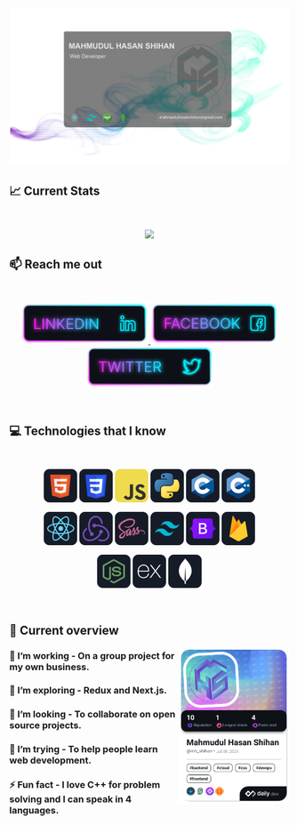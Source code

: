 <a href="https://www.linkedin.com/in/mh-shihan">
<img src="https://github.com/mh-shihan/mh-shihan/blob/main/images/github-cover.png" />
</a>

## :chart_with_upwards_trend: Current Stats

<br />
<p align="center">
  <img width="60%" src="https://github-readme-streak-stats.herokuapp.com?user=mh-shihan&theme=react&hide_border=true&background=0D1117&stroke=0D1117&fire=FF1CF7&sideLabels=00F0FF&currStreakNum=FF1CF7&ring=FF1CF7&currStreakLabel=FF1CF7&sideNums=00F0FF" />
</p>

## :mailbox: Reach me out

<br />

<p align="center">
  <a href="https://www.linkedin.com/in/mh-shihan"  target="_blank">
    <img height="75" src="https://github.com/mh-shihan/mh-shihan/blob/main/images/icons/Linkedin.png">
  </a>
  <a href="https://www.facebook.com/mhshihan01"  target="_blank">
    <img height="75" src="https://github.com/mh-shihan/mh-shihan/blob/main/images/icons/Facebook.png">
  </a>
  <a href="https://x.com/mh_shihan"  target="_blank">
    <img height="75" src="https://github.com/mh-shihan/mh-shihan/blob/main/images/icons/Twitter.png">
  </a>
</p>


<br />

## :computer: Technologies that I know

<br>
<p align="center">
<p align="center">
  <img src="https://github.com/mh-shihan/mh-shihan/blob/main/images/icons/HTML.png"/>
  <img src="https://github.com/mh-shihan/mh-shihan/blob/main/images/icons/css.png"/>
  <img src="https://github.com/mh-shihan/mh-shihan/blob/main/images/icons/JavaScript.png"/>
  <img src="https://github.com/mh-shihan/mh-shihan/blob/main/images/icons/python.png"/>
  <img src="https://github.com/mh-shihan/mh-shihan/blob/main/images/icons/c.png"/>
  <img src="https://github.com/mh-shihan/mh-shihan/blob/main/images/icons/cpp.png"/>
</p>

<p align="center">
  <img src="https://github.com/mh-shihan/mh-shihan/blob/main/images/icons/react.png"/>
  <img src="https://github.com/mh-shihan/mh-shihan/blob/main/images/icons/redux.png"/>
  <img src="https://github.com/mh-shihan/mh-shihan/blob/main/images/icons/sass.png"/>
  <img src="https://github.com/mh-shihan/mh-shihan/blob/main/images/icons/tailwind.png"/>
  <img src="https://github.com/mh-shihan/mh-shihan/blob/main/images/icons/Bootsrap.png"/>
  <img src="https://github.com/mh-shihan/mh-shihan/blob/main/images/icons/firebase.png"/>
</p>

<p align="center">
  <img src="https://github.com/mh-shihan/mh-shihan/blob/main/images/icons/node.png"/>
  <img src="https://github.com/mh-shihan/mh-shihan/blob/main/images/icons/express.png"/>
  <img src="https://github.com/mh-shihan/mh-shihan/blob/main/images/icons/mongo.png"/>
</p>
</p><br/>

## :eyes: Current overview
<div align="left">
<a href="https://app.daily.dev/mh_shihan"><img align="right" src="https://github.com/mh-shihan/mh-shihan/blob/main/devcard.png" width="200" alt="Shihan's Dev Card"/></a>
</div>

### 🔭 I’m working - On a group project for my own business. 
### 🌱 I’m exploring - Redux and Next.js. 
### 👯 I’m looking - To collaborate on open source projects. 
### 🤔 I’m trying - To help people learn web development. 
### ⚡ Fun fact - I love C++ for problem solving and I can speak in 4 languages.

